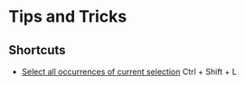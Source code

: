 # Tips and Tricks

## Shortcuts
* [Select all occurrences of current selection](https://learn.microsoft.com/en-us/power-bi/create-reports/desktop-accessibility-keyboard-shortcuts#dax-formula-bar)	Ctrl + Shift + L
